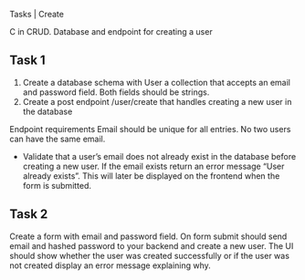 Tasks | Create

C in CRUD. Database and endpoint for creating a user

## Task 1

1. Create a database schema with User a collection that accepts an email and password field. Both fields should be strings.
2. Create a post endpoint /user/create that handles creating a new user in the database

Endpoint requirements
Email should be unique for all entries. No two users can have the same email. 
- Validate that a user’s email does not already exist in the database before creating a new user. If the email exists return an error message “User already exists”. This will later be displayed on the 
frontend when the form is submitted.


## Task 2

Create a form with email and password field. On form submit should send email and hashed password to your backend and create a new user.
The UI should show whether the user was created successfully or if the user was not created display an error message explaining why. 


